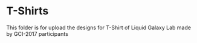 # T-Shirts

This folder is for upload the designs for T-Shirt of Liquid Galaxy Lab made by GCI-2017 participants
